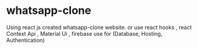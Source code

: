 # whatsapp-clone
Using react js created whatsapp-clone website. or use react hooks , react Context Api , Material Ui , firebase use for (Database, Hosting, Authentication)
